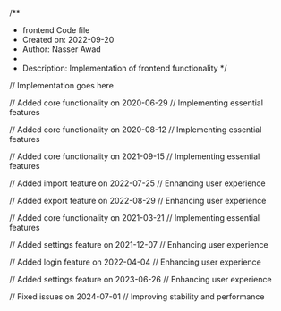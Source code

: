/**
 * frontend Code file
 * Created on: 2022-09-20
 * Author: Nasser Awad
 *
 * Description: Implementation of frontend functionality
 */
 
// Implementation goes here


// Added core functionality on 2020-06-29
// Implementing essential features

// Added core functionality on 2020-08-12
// Implementing essential features

// Added core functionality on 2021-09-15
// Implementing essential features

// Added import feature on 2022-07-25
// Enhancing user experience

// Added export feature on 2022-08-29
// Enhancing user experience

// Added core functionality on 2021-03-21
// Implementing essential features

// Added settings feature on 2021-12-07
// Enhancing user experience

// Added login feature on 2022-04-04
// Enhancing user experience

// Added settings feature on 2023-06-26
// Enhancing user experience

// Fixed issues on 2024-07-01
// Improving stability and performance
